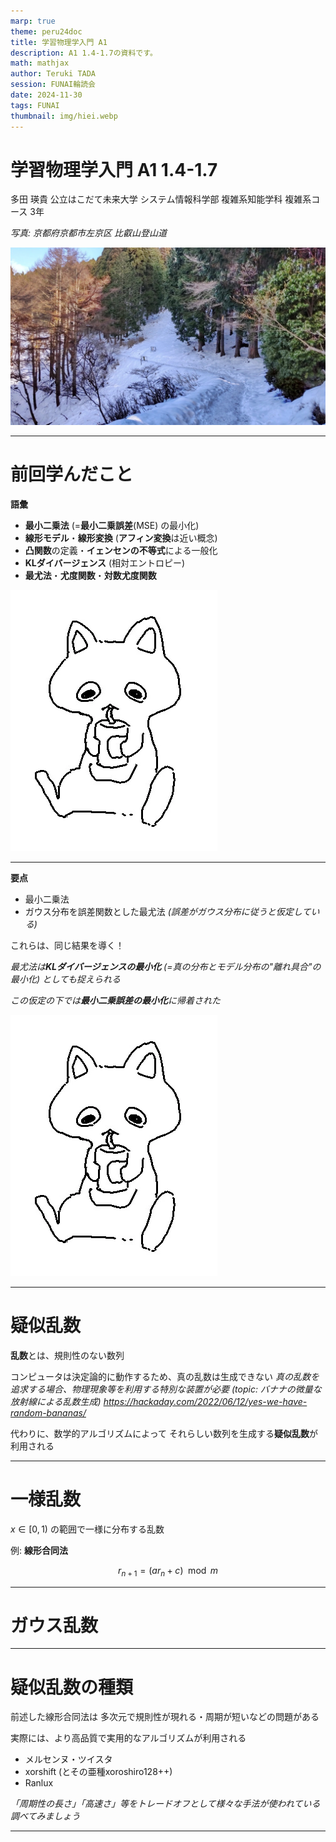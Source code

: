 ```yaml
---
marp: true
theme: peru24doc
title: 学習物理学入門 A1
description: A1 1.4-1.7の資料です。
math: mathjax
author: Teruki TADA
session: FUNAI輪読会
date: 2024-11-30
tags: FUNAI
thumbnail: img/hiei.webp
---
```


# 学習物理学入門 A1 1.4-1.7

多田 瑛貴
公立はこだて未来大学 システム情報科学部
複雑系知能学科 複雑系コース 3年

*写真: 京都府京都市左京区 比叡山登山道*

![bg right:40%](img/hiei.webp)

---
# 前回学んだこと

**語彙**
- **最小二乗法** (=**最小二乗誤差**(MSE) の最小化)
- **線形モデル**・**線形変換** (**アフィン変換**は近い概念)
- **凸関数**の定義・**イェンセンの不等式**による一般化
- **KLダイバージェンス** (相対エントロピー)
- **最尤法**・**尤度関数**・**対数尤度関数**

![bg right:30% w:250](img/neko.webp)

---


**要点**

- 最小二乗法
- ガウス分布を誤差関数とした最尤法
*(誤差がガウス分布に従うと仮定している)*

これらは、同じ結果を導く！

*最尤法は**KLダイバージェンスの最小化**
(=真の分布とモデル分布の"離れ具合"の最小化)
としても捉えられる*

*この仮定の下では**最小二乗誤差の最小化**に帰着された*

![bg right:30% w:250](img/neko.webp)


---

# 疑似乱数

**乱数**とは、規則性のない数列

コンピュータは決定論的に動作するため、真の乱数は生成できない
*真の乱数を追求する場合、物理現象等を利用する特別な装置が必要*
*(topic: バナナの微量な放射線による乱数生成)
https://hackaday.com/2022/06/12/yes-we-have-random-bananas/*

代わりに、数学的アルゴリズムによって
それらしい数列を生成する**疑似乱数**が利用される

---


# 一様乱数

$x \in [0,1)$ の範囲で一様に分布する乱数

例: **線形合同法**

$$r_{n+1} = (ar_n + c) \mod m$$


---

# ガウス乱数

---

# 疑似乱数の種類

前述した線形合同法は
多次元で規則性が現れる・周期が短いなどの問題がある

実際には、より高品質で実用的なアルゴリズムが利用される
- メルセンヌ・ツイスタ
- xorshift (とその亜種xoroshiro128++)
- Ranlux

 *「周期性の長さ」「高速さ」等をトレードオフとして様々な手法が使われている
 調べてみましょう*

---
